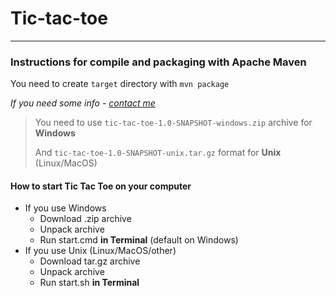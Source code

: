 # Tic-tac-toe

---

### Instructions for compile and packaging with Apache Maven

You need to create `target` directory with
`mvn package`

*If you need some info - [contact me](vk.com/lancehokage)*

> You need to use `tic-tac-toe-1.0-SNAPSHOT-windows.zip` archive for **Windows**
>
> And `tic-tac-toe-1.0-SNAPSHOT-unix.tar.gz` format for **Unix** (Linux/MacOS)

#### How to start Tic Tac Toe on your computer

- If you use Windows
    - Download .zip archive
    - Unpack archive
    - Run start.cmd **in Terminal** (default on Windows)
- If you use Unix (Linux/MacOS/other)
    - Download tar.gz archive
    - Unpack archive
    - Run start.sh **in Terminal**